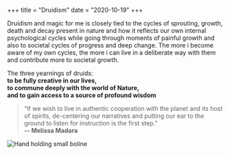 +++
title = "Druidism"
date = "2020-10-19"
+++

Druidism and magic for me is closely tied to the cycles of sprouting, growth, death and decay present in nature and how it reflects our own internal psychological cycles while going through moments of painful growth and also to societal cycles of progress and deep change. The more i become aware of my own cycles, the more i can live in a deliberate way with them and contribute more to societal growth.

The three yearnings of druids:  
**to be fully creative in our lives,**   
**to commune deeply with the world of Nature,**   
**and to gain access to a source of profound wisdom**  

> “If we wish to live in authentic cooperation with the planet and its host of spirits, de-centering our narratives and putting our ear to the ground to listen for instruction is the first step.”  
**-- Melissa Madara**

![Hand holding small boline](/img/druidism.jpg "Hand holding small boline")
